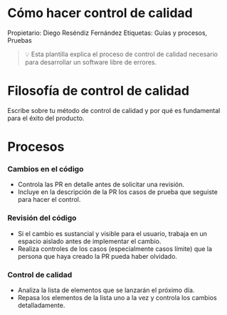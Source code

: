 # Cómo hacer control de calidad

Propietario: Diego Reséndiz Fernández
Etiquetas: Guías y procesos, Pruebas

> 💡 Esta plantilla explica el proceso de control de calidad necesario para desarrollar un software libre de errores.


# Filosofía de control de calidad

Escribe sobre tu método de control de calidad y por qué es fundamental para el éxito del producto. 

# Procesos

### Cambios en el código

- Controla las PR en detalle antes de solicitar una revisión.
- Incluye en la descripción de la PR los casos de prueba que seguiste para hacer el control.

### Revisión del código

- Si el cambio es sustancial y visible para el usuario, trabaja en un espacio aislado antes de implementar el cambio.
- Realiza controles de los casos (especialmente casos límite) que la persona que haya creado la PR pueda haber olvidado.

### Control de calidad

- Analiza la lista de elementos que se lanzarán el próximo día.
- Repasa los elementos de la lista uno a la vez y controla los cambios detalladamente.
